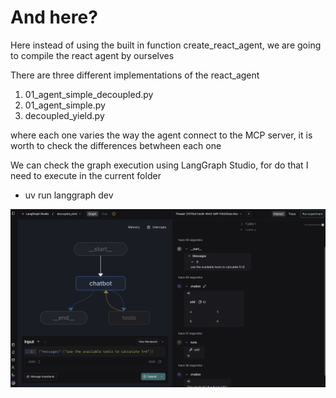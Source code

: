 # And here?

Here instead of using the built in function create_react_agent, we are going to compile the react agent by ourselves

There are three different implementations of the react_agent

1) 01_agent_simple_decoupled.py
2) 01_agent_simple.py
3) decoupled_yield.py

where each one varies the way the agent connect to the MCP server, it is worth to check the differences betwheen each one


We can check the  graph execution using LangGraph Studio, for do that I need to execute in the current folder
* uv run langgraph dev

![alt text](../07_images/04_studio.png)